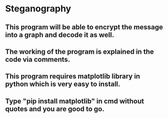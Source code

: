 # Steganography
## This program will be able to encrypt the message into a graph and decode it as well.
## The working of the program is explained in the code via comments.
## This program requires matplotlib library in python which is very easy to install.
## Type "pip install matplotlib" in cmd without quotes and you are good to go.
